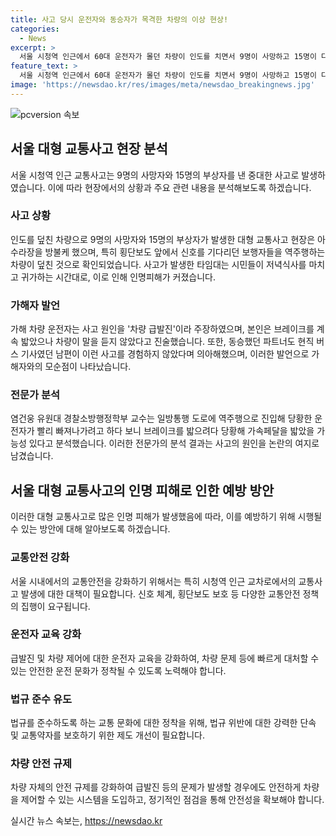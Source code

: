 ```yaml
---
title: 사고 당시 운전자와 동승자가 목격한 차량의 이상 현상!
categories:
  - News
excerpt: >
  서울 시청역 인근에서 60대 운전자가 몰던 차량이 인도를 치면서 9명이 사망하고 15명이 다쳤다. 사고는 저녁식사를 마치고 귀가하는 시민들이 많은 시간대에 발생했다. 가해 운전자는 급발진이 원인이라 주장했지만 CCTV 영상에서는 차량이 감속하다가 멈춘 것으로 나타났다. 전문가들은 역주행으로 진입해 당황한 운전자가 브레이크를 밟으려다가 가속페달을 밟은 가능성을 제기했다. 사고 후 차도는 정리됐지만 인도 옆 철제 안전펜스는 통째로 뽑혀 사고 당시의 충격을 짐작케 했다. (출처: 디지털뉴스)
feature_text: >
  서울 시청역 인근에서 60대 운전자가 몰던 차량이 인도를 치면서 9명이 사망하고 15명이 다쳤다. 사고는 저녁식사를 마치고 귀가하는 시민들이 많은 시간대에 발생했다. 가해 운전자는 급발진이 원인이라 주장했지만 CCTV 영상에서는 차량이 감속하다가 멈춘 것으로 나타났다. 전문가들은 역주행으로 진입해 당황한 운전자가 브레이크를 밟으려다가 가속페달을 밟은 가능성을 제기했다. 사고 후 차도는 정리됐지만 인도 옆 철제 안전펜스는 통째로 뽑혀 사고 당시의 충격을 짐작케 했다. (출처: 디지털뉴스)
image: 'https://newsdao.kr/res/images/meta/newsdao_breakingnews.jpg'
---
```


<p><img src="https://newsdao.kr/res/images/meta/newsdao_breakingnews.jpg" alt="pcversion 속보" /></p>

<h2 data-ke-size="size26">서울 대형 교통사고 현장 분석</h2>

<p data-ke-size="size16">서울 시청역 인근 교통사고는 9명의 사망자와 15명의 부상자를 낸 중대한 사고로 발생하였습니다. 이에 따라 현장에서의 상황과 주요 관련 내용을 분석해보도록 하겠습니다.</p>

<h3>사고 상황</h3>

<p data-ke-size="size16">인도를 덮친 차량으로 9명의 사망자와 15명의 부상자가 발생한 대형 교통사고 현장은 아수라장을 방불케 했으며, 특히 횡단보도 앞에서 신호를 기다리던 보행자들을 역주행하는 차량이 덮친 것으로 확인되었습니다. 사고가 발생한 타임대는 시민들이 저녁식사를 마치고 귀가하는 시간대로, 이로 인해 인명피해가 커졌습니다.</p>

<h3>가해자 발언</h3>

<p data-ke-size="size16">가해 차량 운전자는 사고 원인을 '차량 급발진'이라 주장하였으며, 본인은 브레이크를 계속 밟았으나 차량이 말을 듣지 않았다고 진술했습니다. 또한, 동승했던 파트너도 현직 버스 기사였던 남편이 이런 사고를 경험하지 않았다며 의아해했으며, 이러한 발언으로 가해자와의 모순점이 나타났습니다.</p>

<h3>전문가 분석</h3>

<p data-ke-size="size16">염건웅 유원대 경찰소방행정학부 교수는 일방통행 도로에 역주행으로 진입해 당황한 운전자가 빨리 빠져나가려고 하다 보니 브레이크를 밟으려다 당황해 가속페달을 밟았을 가능성 있다고 분석했습니다. 이러한 전문가의 분석 결과는 사고의 원인을 논란의 여지로 남겼습니다.</p>

<h2 data-ke-size="size26">서울 대형 교통사고의 인명 피해로 인한 예방 방안</h2>

<p data-ke-size="size16">이러한 대형 교통사고로 많은 인명 피해가 발생했음에 따라, 이를 예방하기 위해 시행될 수 있는 방안에 대해 알아보도록 하겠습니다.</p>

<h3>교통안전 강화</h3>

<p data-ke-size="size16">서울 시내에서의 교통안전을 강화하기 위해서는 특히 시청역 인근 교차로에서의 교통사고 발생에 대한 대책이 필요합니다. 신호 체계, 횡단보도 보호 등 다양한 교통안전 정책의 집행이 요구됩니다.</p>

<h3>운전자 교육 강화</h3>

<p data-ke-size="size16">급발진 및 차량 제어에 대한 운전자 교육을 강화하여, 차량 문제 등에 빠르게 대처할 수 있는 안전한 운전 문화가 정착될 수 있도록 노력해야 합니다.</p>

<h3>법규 준수 유도</h3>

<p data-ke-size="size16">법규를 준수하도록 하는 교통 문화에 대한 정착을 위해, 법규 위반에 대한 강력한 단속 및 교통약자를 보호하기 위한 제도 개선이 필요합니다.</p>

<h3>차량 안전 규제</h3>

<p data-ke-size="size16">차량 자체의 안전 규제를 강화하여 급발진 등의 문제가 발생할 경우에도 안전하게 차량을 제어할 수 있는 시스템을 도입하고, 정기적인 점검을 통해 안전성을 확보해야 합니다.</p>
실시간 뉴스 속보는, <a href="https://newsdao.kr" rel="dofollow">https://newsdao.kr</a>


